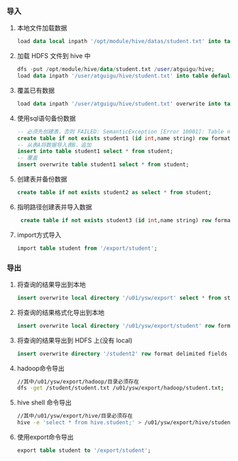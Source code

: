 ### 导入

1. 本地文件加载数据

    ```sql
    load data local inpath '/opt/module/hive/datas/student.txt' into table default.student;
    ```

2. 加载 HDFS 文件到 hive 中

    ```sql
    dfs -put /opt/module/hive/data/student.txt /user/atguigu/hive;
    load data inpath '/user/atguigu/hive/student.txt' into table default.student;
    ```

3. 覆盖已有数据

   ```sql
   load data inpath '/user/atguigu/hive/student.txt' overwrite into table default.student;
   ```

4. 使用sql语句备份数据

   ```sql
   -- 必须先创建表，否则 FAILED: SemanticException [Error 10001]: Table not found format 
   create table if not exists student1 (id int,name string) row format delimited fields terminated by '\t';
   -- 从表A将数据导入表B，追加
   insert into table student1 select * from student;
   -- 覆盖
   insert overwrite table student1 select * from student;
   ```

5. 创建表并备份数据

   ```sql
   create table if not exists student2 as select * from student;
   ```

6. 指明路径创建表并导入数据

   ```sql
    create table if not exists student3 (id int,name string) row format delimited fields terminated by '\t' location '/student';
   ```

7. import方式导入

   ```sql
   import table student from '/export/student';
   ```

   

### 导出

1. 将查询的结果导出到本地

   ```sql
   insert overwrite local directory '/u01/ysw/export' select * from student;

2. 将查询的结果格式化导出到本地

   ```sql
   insert overwrite local directory '/u01/ysw/export/student' row format delimited fields terminated by '\t' select * from student;
   ```

3. 将查询的结果导出到 HDFS 上(没有 local)

   ```sql
   insert overwrite directory '/student2' row format delimited fields terminated by '\t' select * from student;
   ```

4. hadoop命令导出

   ```sh
   //其中/u01/ysw/export/hadoop/目录必须存在
   dfs -get /student/student.txt /u01/ysw/export/hadoop/student.txt;
   ```

5. hive shell 命令导出

   ```sh
   //其中/u01/ysw/export/hive/目录必须存在
   hive -e 'select * from hive.student;' > /u01/ysw/export/hive/student.txt; 
   ```

6. 使用export命令导出

   ```sql
   export table student to '/export/student';
   ```

   